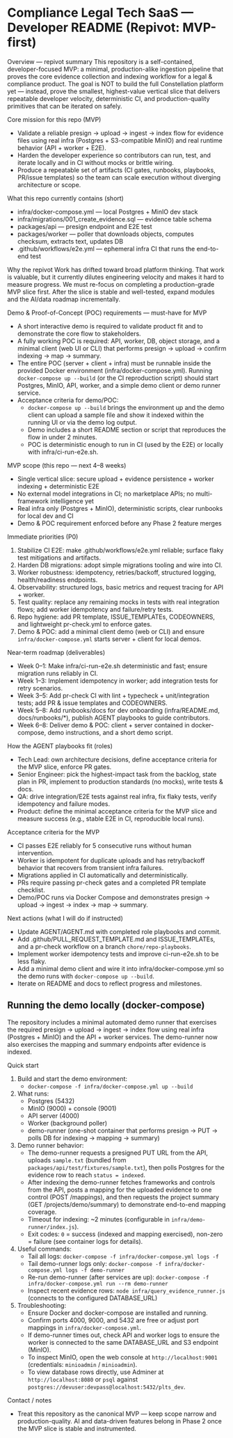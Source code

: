 # Compliance Legal Tech SaaS — Developer README (Repivot: MVP-first)

Overview — repivot summary
This repository is a self-contained, developer-focused MVP: a minimal, production-alike ingestion pipeline that proves the core evidence collection and indexing workflow for a legal & compliance product. The goal is NOT to build the full Constellation platform yet — instead, prove the smallest, highest-value vertical slice that delivers repeatable developer velocity, deterministic CI, and production-quality primitives that can be iterated on safely.

Core mission for this repo (MVP)
- Validate a reliable presign → upload → ingest → index flow for evidence files using real infra (Postgres + S3-compatible MinIO) and real runtime behavior (API + worker + E2E).
- Harden the developer experience so contributors can run, test, and iterate locally and in CI without mocks or brittle wiring.
- Produce a repeatable set of artifacts (CI gates, runbooks, playbooks, PR/issue templates) so the team can scale execution without diverging architecture or scope.

What this repo currently contains (short)
- infra/docker-compose.yml — local Postgres + MinIO dev stack
- infra/migrations/001_create_evidence.sql — evidence table schema
- packages/api — presign endpoint and E2E test
- packages/worker — poller that downloads objects, computes checksum, extracts text, updates DB
- .github/workflows/e2e.yml — ephemeral infra CI that runs the end-to-end test

Why the repivot
Work has drifted toward broad platform thinking. That work is valuable, but it currently dilutes engineering velocity and makes it hard to measure progress. We must re-focus on completing a production-grade MVP slice first. After the slice is stable and well-tested, expand modules and the AI/data roadmap incrementally.

Demo & Proof-of-Concept (POC) requirements — must-have for MVP
- A short interactive demo is required to validate product fit and to demonstrate the core flow to stakeholders.
- A fully working POC is required: API, worker, DB, object storage, and a minimal client (web UI or CLI) that performs presign -> upload -> confirm indexing -> map -> summary.
- The entire POC (server + client + infra) must be runnable inside the provided Docker environment (infra/docker-compose.yml). Running `docker-compose up --build` (or the CI reproduction script) should start Postgres, MinIO, API, worker, and a simple demo client or demo runner service.
- Acceptance criteria for demo/POC:
  - `docker-compose up --build` brings the environment up and the demo client can upload a sample file and show it indexed within the running UI or via the demo log output.
  - Demo includes a short README section or script that reproduces the flow in under 2 minutes.
  - POC is deterministic enough to run in CI (used by the E2E) or locally with infra/ci-run-e2e.sh.

MVP scope (this repo — next 4–8 weeks)
- Single vertical slice: secure upload + evidence persistence + worker indexing + deterministic E2E
- No external model integrations in CI; no marketplace APIs; no multi-framework intelligence yet
- Real infra only (Postgres + MinIO), deterministic scripts, clear runbooks for local dev and CI
- Demo & POC requirement enforced before any Phase 2 feature merges

Immediate priorities (P0)
1. Stabilize CI E2E: make .github/workflows/e2e.yml reliable; surface flaky test mitigations and artifacts.
2. Harden DB migrations: adopt simple migrations tooling and wire into CI.
3. Worker robustness: idempotency, retries/backoff, structured logging, health/readiness endpoints.
4. Observability: structured logs, basic metrics and request tracing for API + worker.
5. Test quality: replace any remaining mocks in tests with real integration flows; add worker idempotency and failure/retry tests.
6. Repo hygiene: add PR template, ISSUE_TEMPLATEs, CODEOWNERS, and lightweight pr-check.yml to enforce gates.
7. Demo & POC: add a minimal client demo (web or CLI) and ensure `infra/docker-compose.yml` starts server + client for local demos.

Near-term roadmap (deliverables)
- Week 0–1: Make infra/ci-run-e2e.sh deterministic and fast; ensure migration runs reliably in CI.
- Week 1–3: Implement idempotency in worker; add integration tests for retry scenarios.
- Week 3–5: Add pr-check CI with lint + typecheck + unit/integration tests; add PR & issue templates and CODEOWNERS.
- Week 5–8: Add runbooks/docs for dev onboarding (infra/README.md, docs/runbooks/*), publish AGENT playbooks to guide contributors.
- Week 6–8: Deliver demo & POC: client + server contained in docker-compose, demo instructions, and a short demo script.

How the AGENT playbooks fit (roles)
- Tech Lead: own architecture decisions, define acceptance criteria for the MVP slice, enforce PR gates.
- Senior Engineer: pick the highest-impact task from the backlog, state plan in PR, implement to production standards (no mocks), write tests & docs.
- QA: drive integration/E2E tests against real infra, fix flaky tests, verify idempotency and failure modes.
- Product: define the minimal acceptance criteria for the MVP slice and measure success (e.g., stable E2E in CI, reproducible local runs).

Acceptance criteria for the MVP
- CI passes E2E reliably for 5 consecutive runs without human intervention.
- Worker is idempotent for duplicate uploads and has retry/backoff behavior that recovers from transient infra failures.
- Migrations applied in CI automatically and deterministically.
- PRs require passing pr-check gates and a completed PR template checklist.
- Demo/POC runs via Docker Compose and demonstrates presign → upload → ingest → index → map → summary.

Next actions (what I will do if instructed)
- Update AGENT/AGENT.md with completed role playbooks and commit.
- Add .github/PULL_REQUEST_TEMPLATE.md and ISSUE_TEMPLATEs, and a pr-check workflow on a branch `chore/repo-playbooks`.
- Implement worker idempotency tests and improve ci-run-e2e.sh to be less flaky.
- Add a minimal demo client and wire it into infra/docker-compose.yml so the demo runs with `docker-compose up --build`.
- Iterate on README and docs to reflect progress and milestones.

## Running the demo locally (docker-compose)

The repository includes a minimal automated demo runner that exercises the required presign → upload → ingest → index flow using real infra (Postgres + MinIO) and the API + worker services. The demo-runner now also exercises the mapping and summary endpoints after evidence is indexed.

Quick start
1. Build and start the demo environment:
   - `docker-compose -f infra/docker-compose.yml up --build`
2. What runs:
   - Postgres (5432)
   - MinIO (9000) + console (9001)
   - API server (4000)
   - Worker (background poller)
   - demo-runner (one-shot container that performs presign → PUT → polls DB for indexing → mapping → summary)
3. Demo runner behavior:
   - The demo-runner requests a presigned PUT URL from the API, uploads `sample.txt` (bundled from `packages/api/test/fixtures/sample.txt`), then polls Postgres for the evidence row to reach `status = indexed`.
   - After indexing the demo-runner fetches frameworks and controls from the API, posts a mapping for the uploaded evidence to one control (POST /mappings), and then requests the project summary (GET /projects/demo/summary) to demonstrate end-to-end mapping coverage.
   - Timeout for indexing: ~2 minutes (configurable in `infra/demo-runner/index.js`).
   - Exit codes: `0` = success (indexed and mapping exercised), non-zero = failure (see container logs for details).
4. Useful commands:
   - Tail all logs: `docker-compose -f infra/docker-compose.yml logs -f`
   - Tail demo-runner logs only: `docker-compose -f infra/docker-compose.yml logs -f demo-runner`
   - Re-run demo-runner (after services are up): `docker-compose -f infra/docker-compose.yml run --rm demo-runner`
   - Inspect recent evidence rows: `node infra/query_evidence_runner.js` (connects to the configured DATABASE_URL)
5. Troubleshooting:
   - Ensure Docker and docker-compose are installed and running.
   - Confirm ports 4000, 9000, and 5432 are free or adjust port mappings in `infra/docker-compose.yml`.
   - If demo-runner times out, check API and worker logs to ensure the worker is connected to the same DATABASE_URL and S3 endpoint (MinIO).
   - To inspect MinIO, open the web console at `http://localhost:9001` (credentials: `minioadmin` / `minioadmin`).
   - To view database rows directly, use Adminer at `http://localhost:8080` or `psql` against `postgres://devuser:devpass@localhost:5432/plts_dev`.

Contact / notes
- Treat this repository as the canonical MVP — keep scope narrow and production-quality. AI and data-driven features belong in Phase 2 once the MVP slice is stable and instrumented.
